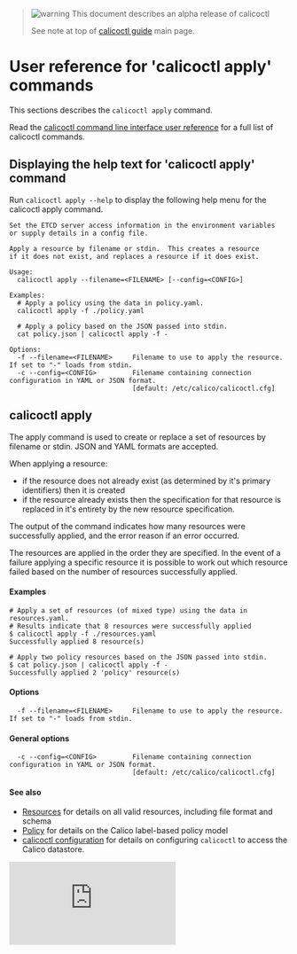 > ![warning](../images/warning.png) This document describes an alpha release of calicoctl
>
> See note at top of [calicoctl guide](../README.md) main page.

# User reference for 'calicoctl apply' commands

This sections describes the `calicoctl apply` command.

Read the [calicoctl command line interface user reference](../calicoctl.md) 
for a full list of calicoctl commands.

## Displaying the help text for 'calicoctl apply' command

Run `calicoctl apply --help` to display the following help menu for the 
calicoctl apply command.

```
Set the ETCD server access information in the environment variables
or supply details in a config file.

Apply a resource by filename or stdin.  This creates a resource
if it does not exist, and replaces a resource if it does exist.

Usage:
  calicoctl apply --filename=<FILENAME> [--config=<CONFIG>]

Examples:
  # Apply a policy using the data in policy.yaml.
  calicoctl apply -f ./policy.yaml

  # Apply a policy based on the JSON passed into stdin.
  cat policy.json | calicoctl apply -f -

Options:
  -f --filename=<FILENAME>     Filename to use to apply the resource.  If set to "-" loads from stdin.
  -c --config=<CONFIG>         Filename containing connection configuration in YAML or JSON format.
                               [default: /etc/calico/calicoctl.cfg]
```

## calicoctl apply

The apply command is used to create or replace a set of resources by filename or stdin.  JSON and
YAML formats are accepted.

When applying a resource:
-  if the resource does not already exist (as determined by it's primary identifiers) 
   then it is created
-  if the resource already exists then the specification for that resource is replaced
   in it's entirety by the new resource specification.
   
The output of the command indicates how many resources were successfully applied, and the error
reason if an error occurred.

The resources are applied in the order they are specified.  In the event of a failure
applying a specific resource it is possible to work out which resource failed based on the 
number of resources successfully applied.

#### Examples
```
# Apply a set of resources (of mixed type) using the data in resources.yaml.
# Results indicate that 8 resources were successfully applied
$ calicoctl apply -f ./resources.yaml
Successfully applied 8 resource(s)

# Apply two policy resources based on the JSON passed into stdin.
$ cat policy.json | calicoctl apply -f -
Successfully applied 2 'policy' resource(s)
```

#### Options
```
  -f --filename=<FILENAME>     Filename to use to apply the resource.  If set to "-" loads from stdin.
```

#### General options
```
  -c --config=<CONFIG>         Filename containing connection configuration in YAML or JSON format.
                               [default: /etc/calico/calicoctl.cfg]
```

#### See also
-  [Resources](../resources/README.md) for details on all valid resources, including file format
   and schema
-  [Policy](../resources/policy.md) for details on the Calico label-based policy model
-  [calicoctl configuration](../general/config.md) for details on configuring `calicoctl` to access
   the Calico datastore.

[![Analytics](https://calico-ga-beacon.appspot.com/UA-52125893-3/libcalico-go/docs/calicoctl/commands/apply.md?pixel)](https://github.com/igrigorik/ga-beacon)
